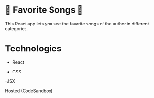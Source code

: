 # 🎤 Favorite Songs 🎷

This React app lets you see the favorite songs of the author in different categories.

# Technologies

- React

- CSS

-JSX

Hosted (CodeSandbox)
